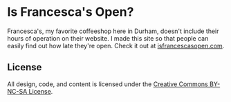 Is Francesca's Open?
====================

Francesca's, my favorite coffeeshop here in Durham, doesn't include their hours of operation on their website. I made this site so that people can easily find out how late they're open. Check it out at [isfrancescasopen.com][ifo].

[ifo]: http://isfrancescasopen.com/

## License

All design, code, and content is licensed under the <a href="http://creativecommons.org/licenses/by-nc-sa/3.0/">Creative Commons BY-NC-SA License</a>.
